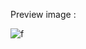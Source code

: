 Preview image :

![f](https://user-images.githubusercontent.com/110362553/206700450-6ff98f8f-6081-4eaf-a8cb-b9bb320ea1b5.png)
